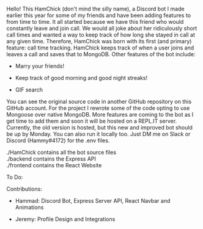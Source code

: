 Hello! This HamChick (don't mind the silly name), a Discord bot I made earlier this year for some of my friends and have been adding features to from time to time. It all started because we have this friend who would constantly leave and join call. We would all joke about her ridiculously short call times and wanted a way to keep track of how long she stayed in call at any given time. Therefore, HamChick was born with its first (and primary) feature: call time tracking. HamChick keeps track of when a user joins and leaves a call and saves that to MongoDB. Other features of the bot include:

- Marry your friends!

- Keep track of good morning and good night streaks!

- GIF search

You can see the original source code in another GitHub repository on this GitHub account. For the project I rewrote some of the code opting to use Mongoose over native MongoDB. More features are coming to the bot as I get time to add them and soon it will be hosted on a REPL.IT server. Currently, the old version is hosted, but this new and improved bot should be up by Monday. You can also run it locally too. Just DM me on Slack or Discord (Hammy#4172) for the .env files.

./HamChick contains all the bot source files\
./backend contains the Express API\
./frontend contains the React Website

To Do:

Contributions:

- Hammad: Discord Bot, Express Server API, React Navbar and Animations

- Jeremy: Profile Design and Integrations
